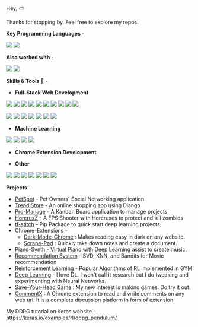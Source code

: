 Hey, :partly_sunny:

Thanks for stopping by. Feel free to explore my repos.

**Key Programming Languages -**
<p>
<img src="https://img.shields.io/static/v1?label=&message=Javascipt&style=flat-square&color=5400ff"/>
<img src="https://img.shields.io/static/v1?label=&message=Python&style=flat-square&color=5400ff"/>
</p>
	
**Also worked with -**
<p>
<img src="https://img.shields.io/static/v1?label=&message=C%2B%2B&style=flat-square&color=0445af"/>
<img src="https://img.shields.io/static/v1?label=&message=Java&style=flat-square&color=0445af"/>
</p>

**Skills & Tools :rocket:** -

- **Full-Stack Web Development**
<p>
<img src="https://img.shields.io/static/v1?label=&message=Vue&style=flat-square&color=009662"/>
<img src="https://img.shields.io/static/v1?label=&message=Nuxt&style=flat-square&color=009662"/>
<img src="https://img.shields.io/static/v1?label=&message=NestJS&style=flat-square&color=009662"/>
<img src="https://img.shields.io/static/v1?label=&message=React&style=flat-square&color=009662"/>
<img src="https://img.shields.io/static/v1?label=&message=Redux&style=flat-square&color=009662"/>
<img src="https://img.shields.io/static/v1?label=&message=Django&style=flat-square&color=009662"/>
<img src="https://img.shields.io/static/v1?label=&message=Flask&style=flat-square&color=009662"/>
<img src="https://img.shields.io/static/v1?label=&message=Node.js&style=flat-square&color=009662"/>
<img src="https://img.shields.io/static/v1?label=&message=ExpressJS&style=flat-square&color=009662"/>
<img src="https://img.shields.io/static/v1?label=&message=MongoDB&style=flat-square&color=009662"/>
</p>
<p>
<img src="https://img.shields.io/static/v1?label=&message=MySQL&style=flat-square&color=009662"/>
<img src="https://img.shields.io/static/v1?label=&message=Firebase&style=flat-square&color=009662"/>
<img src="https://img.shields.io/static/v1?label=&message=Firebase&style=flat-square&color=009662"/>
<img src="https://img.shields.io/static/v1?label=&message=Jquery&style=flat-square&color=009662"/>
<img src="https://img.shields.io/static/v1?label=&message=Bootstrap&style=flat-square&color=009662"/>
<img src="https://img.shields.io/static/v1?label=&message=HTML&style=flat-square&color=009662"/>
<img src="https://img.shields.io/static/v1?label=&message=CSS&style=flat-square&color=009662"/>
</p> 
 
 - **Machine Learning**
 <p>
 <img src="https://img.shields.io/static/v1?label=&message=Tensorflow&style=flat-square&color=d65d2a"/>
 <img src="https://img.shields.io/static/v1?label=&message=Numpy&style=flat-square&color=d65d2a"/>
 <img src="https://img.shields.io/static/v1?label=&message=Pandas&style=flat-square&color=d65d2a"/>
 <img src="https://img.shields.io/static/v1?label=&message=Scikit-learn&style=flat-square&color=d65d2a" />
 </p>
 
 - **Chrome Extension Development**
 
 - **Other**
<p>
<img src="https://img.shields.io/static/v1?label=&message=Selenium&style=flat-square&color=008bd7"/>
<img src="https://img.shields.io/static/v1?label=&message=Twilio&style=flat-square&color=008bd7"/>
<img src="https://img.shields.io/static/v1?label=&message=Postman&style=flat-square&color=008bd7" />
<img src="https://img.shields.io/static/v1?label=&message=Git&style=flat-square&color=008bd7" />
<img src="https://img.shields.io/static/v1?label=&message=Docker&style=flat-square&color=008bd7" />
<img src="https://img.shields.io/static/v1?label=&message=Pygame&style=flat-square&color=008bd7" />
<img src="https://img.shields.io/static/v1?label=&message=Unity3D&style=flat-square&color=008bd7" />
</p>

**Projects** - 

- [PetSpot](https://github.com/amifunny/PetSpot) - Pet Owners' Social Networking application
- [Trend Store](https://github.com/amifunny/trend-store) - An online shopping app using Django
- [Pro-Manage](https://github.com/amifunny/pro-manage) - A Kanban Board application to manage projects
- [HorcruxZ](https://github.com/amifunny/HorcruxZ) - A FPS Shooter with Horcruxes to protect and kill zombies
- [tf-stitch](https://github.com/amifunny/tf-stitch) -  Pip Package to quick start deep learning projects.
 - Chrome-Extensions -
	 - [Dark-Mode-Chrome](https://github.com/amifunny/Dark_Mode_Chrome) : Makes reading easy in dark on any website.
	- [Scrape-Pad](https://github.com/amifunny/Scrape-Pad-Browser-Extension) : Quickly take down notes and create a document.
- [Piano-Synth](https://github.com/amifunny/Piano-Synth) - Virtual Piano with Deep Learning assist to create music.
- [Recommendation System](https://github.com/amifunny/likely) - SVD, KNN, and Bandits for Movie recommendation
- [Reinforcement Learning](https://github.com/amifunny/Reinforce_Adventure) - Popular Algorithms of RL implemented in GYM
- [Deep Learning](https://github.com/amifunny/Deep-Learning-Notebook) - I love DL. I won't call it research but I do tweaking and experimenting with Neural Networks.
- [Save-Your-Head Game](https://github.com/amifunny/Save-Your-Head) : My new interest is making games. Do try it out.
- [CommentX](https://github.com/amifunny/CommentX) : A Chrome extension to read and write comments on any web url. It is a complete discussion platform in form of extension.

My DDPG tutorial on Keras website - https://keras.io/examples/rl/ddpg_pendulum/
